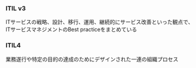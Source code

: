 ### ITIL v3
ITサービスの戦略、設計、移行、運用、継続的にサービス改善といった観点で、ITサービスマネジメントのBest practiceをまとめている

### ITIL4
業務遂行や特定の目的の達成のためにデザインされた一連の組織プロセス
